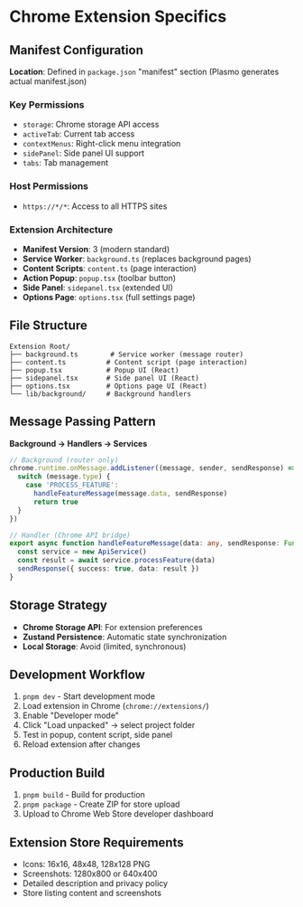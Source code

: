 # Chrome Extension Specifics

## Manifest Configuration
**Location**: Defined in `package.json` "manifest" section (Plasmo generates actual manifest.json)

### Key Permissions
- `storage`: Chrome storage API access
- `activeTab`: Current tab access
- `contextMenus`: Right-click menu integration
- `sidePanel`: Side panel UI support
- `tabs`: Tab management

### Host Permissions
- `https://*/*`: Access to all HTTPS sites

### Extension Architecture
- **Manifest Version**: 3 (modern standard)
- **Service Worker**: `background.ts` (replaces background pages)
- **Content Scripts**: `content.ts` (page interaction)
- **Action Popup**: `popup.tsx` (toolbar button)
- **Side Panel**: `sidepanel.tsx` (extended UI)
- **Options Page**: `options.tsx` (full settings page)

## File Structure
```
Extension Root/
├── background.ts        # Service worker (message router)
├── content.ts          # Content script (page interaction)
├── popup.tsx           # Popup UI (React)
├── sidepanel.tsx       # Side panel UI (React)
├── options.tsx         # Options page UI (React)
└── lib/background/     # Background handlers
```

## Message Passing Pattern
**Background → Handlers → Services**

```typescript
// Background (router only)
chrome.runtime.onMessage.addListener((message, sender, sendResponse) => {
  switch (message.type) {
    case 'PROCESS_FEATURE':
      handleFeatureMessage(message.data, sendResponse)
      return true
  }
})

// Handler (Chrome API bridge)
export async function handleFeatureMessage(data: any, sendResponse: Function) {
  const service = new ApiService()
  const result = await service.processFeature(data)
  sendResponse({ success: true, data: result })
}
```

## Storage Strategy
- **Chrome Storage API**: For extension preferences
- **Zustand Persistence**: Automatic state synchronization
- **Local Storage**: Avoid (limited, synchronous)

## Development Workflow
1. `pnpm dev` - Start development mode
2. Load extension in Chrome (`chrome://extensions/`)
3. Enable "Developer mode"
4. Click "Load unpacked" → select project folder
5. Test in popup, content script, side panel
6. Reload extension after changes

## Production Build
1. `pnpm build` - Build for production
2. `pnpm package` - Create ZIP for store upload
3. Upload to Chrome Web Store developer dashboard

## Extension Store Requirements
- Icons: 16x16, 48x48, 128x128 PNG
- Screenshots: 1280x800 or 640x400
- Detailed description and privacy policy
- Store listing content and screenshots